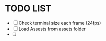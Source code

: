 # TODO LIST

- [ ] Check terminal size each frame (24fps)
- [ ] Load Assests from assets folder
- [ ] 